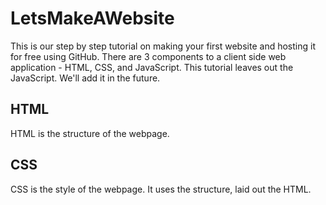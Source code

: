 # LetsMakeAWebsite

This is our step by step tutorial on making your first website and hosting it for free using GitHub. There are 3 components to a client side web application - HTML, CSS, and JavaScript. This tutorial leaves out the JavaScript. We'll add it in the future. 


## HTML

HTML is the structure of the webpage. 

## CSS

CSS is the style of the webpage. It uses the structure, laid out the HTML. 